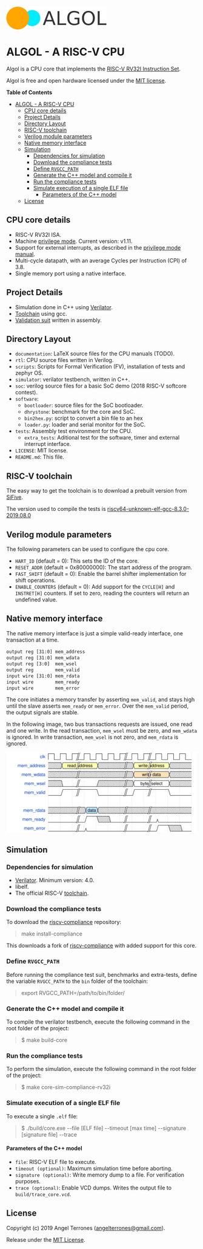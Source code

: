 ![logo](documentation/img/logo.png)

# ALGOL - A RISC-V CPU

Algol is a CPU core that implements the [RISC-V RV32I Instruction Set](http://riscv.org/).

Algol is free and open hardware licensed under the [MIT license](https://en.wikipedia.org/wiki/MIT_License).


**Table of Contents**
<!-- TOC -->

- [ALGOL - A RISC-V CPU](#algol---a-risc-v-cpu)
    - [CPU core details](#cpu-core-details)
    - [Project Details](#project-details)
    - [Directory Layout](#directory-layout)
    - [RISC-V toolchain](#risc-v-toolchain)
    - [Verilog module parameters](#verilog-module-parameters)
    - [Native memory interface](#native-memory-interface)
    - [Simulation](#simulation)
        - [Dependencies for simulation](#dependencies-for-simulation)
        - [Download the compliance tests](#download-the-compliance-tests)
        - [Define `RVGCC_PATH`](#define-rvgcc_path)
        - [Generate the C++ model and compile it](#generate-the-c-model-and-compile-it)
        - [Run the compliance tests](#run-the-compliance-tests)
        - [Simulate execution of a single ELF file](#simulate-execution-of-a-single-elf-file)
            - [Parameters of the C++ model](#parameters-of-the-c-model)
    - [License](#license)

<!-- /TOC -->

## CPU core details

- RISC-V RV32I ISA.
- Machine [privilege mode](https://riscv.org/specifications/privileged-isa/).
  Current version: v1.11.
- Support for external interrupts, as described in the [privilege mode manual](https://riscv.org/specifications/privileged-isa/).
- Multi-cycle datapath, with an average Cycles per Instruction (CPI) of 3.8.
- Single memory port using a native interface.

## Project Details

- Simulation done in C++ using [Verilator](https://www.veripool.org/wiki/verilator).
- [Toolchain](http://riscv.org/software-tools/) using gcc.
- [Validation suit](https://github.com/riscv/riscv-compliance) written in assembly.

## Directory Layout

- `documentation`: LaTeX source files for the CPU manuals (TODO).
- `rtl`: CPU source files written in Verilog.
- `scripts`: Scripts for Formal Verification (FV), installation of tests and zephyr OS.
- `simulator`: verilator testbench, written in C++.
- `soc`: verilog source files for a basic SoC demo (2018 RISC-V softcore contest).
- `software`:
  - `bootloader`: source files for the SoC bootloader.
  - `dhrystone`: benchmark for the core and SoC.
  - `bin2hex.py`: script to convert a bin file to an hex
  - `loader.py`: loader and serial monitor for the SoC.
- `tests`: Assembly test environment for the CPU.
  - `extra_tests`: Aditional test for the software, timer and external interrupt interface.
- `LICENSE`: MIT license.
- `README.md`: This file.

## RISC-V toolchain

The easy way to get the toolchain is to download a prebuilt version from [SiFive](https://www.sifive.com/boards).

The version used to compile the tests is [riscv64-unknown-elf-gcc-8.3.0-2019.08.0](https://static.dev.sifive.com/dev-tools/riscv64-unknown-elf-gcc-8.3.0-2019.08.0-x86_64-linux-ubuntu14.tar.gz)

## Verilog module parameters

The following parameters can be used to configure the cpu core.

- `HART_ID` (default = 0): This sets the ID of the core.
- `RESET_ADDR` (default = 0x80000000): The start address of the program.
- `FAST_SHIFT` (default = 0): Enable the barrel shifter implementation for shift operations.
- `ENABLE_COUNTERS` (default = 0): Add support for the `CYCLE[H]` and
`INSTRET[H]` counters. If set to zero, reading the counters will return an undefined value.

## Native memory interface

The native memory interface is just a simple valid-ready interface, one
transaction at a time.

    output reg [31:0] mem_address
    output reg [31:0] mem_wdata
    output reg [3:0]  mem_wsel
    output reg        mem_valid
    input wire [31:0] mem_rdata
    input wire        mem_ready
    input wire        mem_error

The core initiates a memory transfer by asserting `mem_valid`, and stays high
until the slave asserts `mem_ready` or `mem_error`. Over the `mem_valid` period,
the output signals are stable.

In the following image, two bus transactions requests are issued, one read and
one write. In the read transaction, `mem_wsel` must be zero, and `mem_wdata` is
ignored. In write transaction, `mem_wsel` is not zero, and `mem_rdata` is ignored.

![logo](documentation/img/mem_interface.svg)

## Simulation
### Dependencies for simulation

- [Verilator](https://www.veripool.org/wiki/verilator). Minimum version: 4.0.
- libelf.
- The official RISC-V [toolchain](https://www.sifive.com/boards).

### Download the compliance tests

To download the [riscv-compliance](https://github.com/riscv/riscv-compliance) repository:

> make install-compliance

This downloads a fork of [riscv-compliance](https://github.com/riscv/riscv-compliance) with added support for this core.

### Define `RVGCC_PATH`
Before running the compliance test suit, benchmarks and extra-tests, define the variable `RVGCC_PATH` to the `bin` folder of the toolchain:

> export RVGCC_PATH=/path/to/bin/folder/

### Generate the C++ model and compile it
To compile the verilator testbench, execute the following command in the root folder of
the project:

> $ make build-core

### Run the compliance tests
To perform the simulation, execute the following command in the root folder of
the project:

> $ make core-sim-compliance-rv32i

### Simulate execution of a single ELF file

To execute a single `.elf` file:

> $ ./build/core.exe --file [ELF file] --timeout [max time] --signature [signature file] --trace

#### Parameters of the C++ model

- `file`: RISC-V ELF file to execute.
- `timeout (optional)`: Maximum simulation time before aborting.
- `signature (optional)`: Write memory dump to a file. For verification purposes.
- `trace (optional)`: Enable VCD dumps. Writes the output file to `build/trace_core.vcd`.

## License

Copyright (c) 2019 Angel Terrones (<angelterrones@gmail.com>).

Release under the [MIT License](LICENSE).
